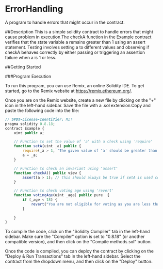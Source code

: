 # ErrorHandling
A program to handle errors that might occur in the contract.

##Description
This is a simple solidity contract to handle errors that might cause problem in execution.The checkA function in the Example contract verifies that the state variable a remains greater than 1 using an assert statement. Testing involves setting a to different values and observing if checkA behaves correctly by either passing or triggering an assertion failure when a is 1 or less.


##Getting Started

###Program Execution

To run this program, you can use Remix, an online Solidity IDE. To get started, go to the Remix website at https://remix.ethereum.org/.

Once you are on the Remix website, create a new file by clicking on the "+" icon in the left-hand sidebar. Save the file with a .sol extension.Copy and paste the following code into the file:

```javascript
// SPDX-License-Identifier: MIT
pragma solidity 0.8.18;
contract Example {
    uint public a;

    // Function to set the value of 'a' with a check using 'require'
    function setA(uint _a) public {
        require(_a > 1, "The given value of 'a' should be greater than one.");
        a = _a;
    }

    // Function to check an invariant using 'assert'
    function checkA() public view {
        assert(a > 1); // This should always be true if setA is used correctly
    }

    // Function to check voting age using 'revert'
    function votingAge(uint _age) public pure  {
        if (_age < 18) {
            revert("You are not eligible for voting as you are less than 18 years old.");
        }
       
    }
}
```
To compile the code, click on the "Solidity Compiler" tab in the left-hand sidebar. Make sure the "Compiler" option is set to "0.8.18" (or another compatible version), and then click on the "Compile methods.sol" button.

Once the code is compiled, you can deploy the contract by clicking on the "Deploy & Run Transactions" tab in the left-hand sidebar. Select the contract from the dropdown menu, and then click on the "Deploy" button.




